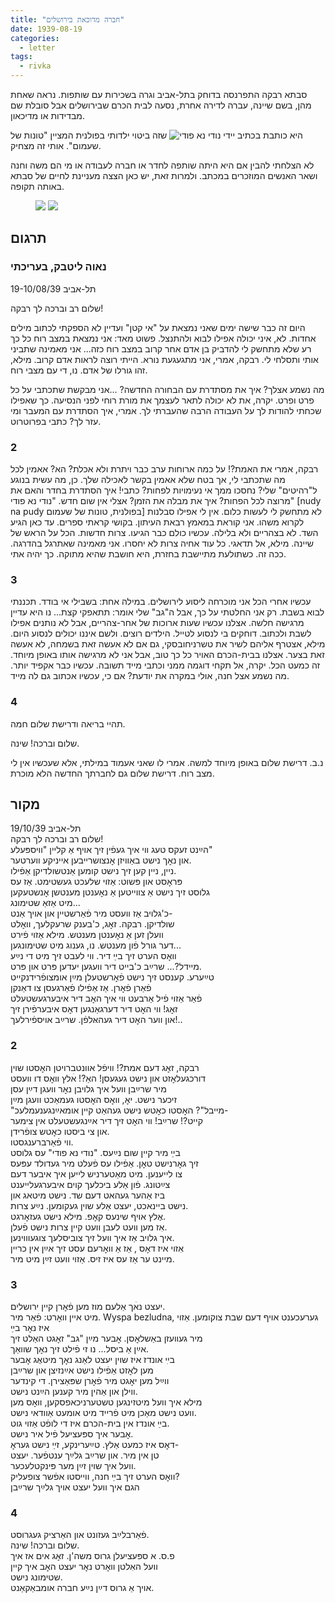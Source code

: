 ```yaml
---
title: "חברה מדוכאת בירושלים"
date: 1939-08-19
categories:
  - letter
tags:
  - rivka
---
```


סבתא רבקה התפרנסה בדוחק בתל-אביב וגרה בשכירות עם שותפות.
נראה שאחת מהן, בשם שיינה, עברה לדירה אחרת, נסעה לבית הכרם שבירושלים
אבל סובלת שם מבדידות או מדיכאון.

היא כותבת בכתיב יידי
![נודי נא פודי](/pupko-papers/assets/images/1939-08-19-nudy-na-pudy.jpg)
שזה ביטוי ילדותי בפולנית
המציין "טונות של שעמום". אותי זה מצחיק.

לא הצלחתי להבין אם היא היתה שותפה לחדר
או חברה לעבודה
או מי הם משה וחנה ושאר האנשים המוזכרים במכתב.
ולמרות זאת, יש כאן הצצה מעניינת לחיים של סבתא באותה תקופה.


<figure class="half">
    <a  href="/pupko-papers/assets/images/1939-08-19-depressed-in-jerusalem-1.jpg">
    <img src="/pupko-papers/assets/images/1939-08-19-depressed-in-jerusalem-1.jpg"></a>
    <a  href="/pupko-papers/assets/images/1939-08-19-depressed-in-jerusalem-2.jpg">
    <img src="/pupko-papers/assets/images/1939-08-19-depressed-in-jerusalem-2.jpg"></a>
</figure>

## תרגום
### נאוה ליטבק, בעריכתי

תל-אביב 19-10/08/39

שלום רב וברכה לך רבקה!

היום זה כבר שישה ימים שאני נמצאת על "אי קטן" ועדיין לא הספקתי לכתוב מילים אחדות. לא, איני
יכולה אפילו לבוא ולהתנצל. פשוט מאד: אני נמצאת במצב רוח כל כך רע שלא מתחשק לי להדביק
בן אדם אחר קרוב במצב רוח כזה... אני מאמינה שתביני אותי ותסלחי לי.
רבקה, אמרי, אני מתגעגעת נורא. הייתי רוצה לראות אדם קרוב. מילא, זהו גורלו של אדם.
נו, די עם מצבי רוח.

מה נשמע אצלך? איך את מסתדרת עם הבחורה החדשה? ...אני מבקשת שתכתבי על כל פרט
ופרט.
יקרה, את לא יכולה לתאר לעצמך את מורת רוחי לפני הנסיעה. כך שאפילו שכחתי להודות לך על
העבודה  הרבה שהעברתי לך.
אמרי, איך הסתדרת עם המעבר ומי עזר לך? כתבי בפרוטרוט.

### 2

רבקה, אמרי את האמת?! על כמה ארוחות ערב כבר ויתרת ולא אכלת? הא?
אאמין לכל מה שתכתבי לי, אך בטח שלא אאמין בקשר לאכילה שלך.
כן, מה עשית בנוגע ל"רהיטים" שלי? נחסכו ממך אי נעימויות לפחות?
כתבי! איך הסתדרת בחדר והאם את מרוצה לכל הפחות? איך את מבלה את הזמן?
אצלי אין שום חדש. "נודי נא פודי" [nudy na pudy בפולנית, טונות של שעמום] לא מתחשק לי לעשות כלום. אין לי אפילו סבלנות לקרוא משהו.  אני
קוראת במאמץ רבאת העיתון. בקושי קראתי ספרים.
עד כאן הגיע השד. לא בצהריים ולא בלילה. עכשיו כולם כבר הגיעו. צרות חדשות.
הכל על הראש של שיינה. מילא, אל תדאגי. כל עוד אחיה צרות לא יחסרו. אני מאמינה שאתרגל
בהדרגה. ככה זה. כשתולעת מתיישבת בחזרת, היא חושבת שהיא מתוקה. כך יהיה אתי.

### 3
עכשיו אחרי הכל אני מוכרחה ליסוע לירושלים. במילה אחת: בשבילי אי בודד.
תכננתי לבוא בשבת. רק אני החלטתי על כך, אבל ה"גב" שלי אומר: תתאפקי קצת... נו היא עדיין
מרגישה  חלשה.
אצלנו עכשיו שעות ארוכות של אחר-צהריים, אבל לא נותנים אפילו לשבת ולכתוב. דוחקים בי לנסוע
לטייל. הילדים רוצים. ולשם איננו יכולים לנסוע היום.
מילא, אצטרף אליהם לשיר את טשרניחובסקי, גם אם לא אעשה זאת בשמחה, לא אעשה זאת
בצער.
אצלנו בבית-הכרם האויר כל כך טוב, אבל אני לא מרגישה אותו באופן מיוחד.
זה כמעט הכל. יקרה, אל תקחי דוגמה ממני וכתבי מייד תשובה. עכשיו כבר אקפיד יותר.
מה נשמע אצל חנה, אולי במקרה את יודעת?
אם כי,  עכשיו אכתוב גם לה מייד.

### 4

תהיי בריאה ודרישת שלום חמה.

שלום וברכה! שינה.

נ.ב. דרישת שלום באופן מיוחד למשה. אמרי לו שאני אעמוד במילתי, אלא שעכשיו אין לי מצב רוח.
דרישת שלום גם לחברתך החדשה הלא מוכרת.


## מקור

תל-אביב 19/10/39  
שלום רב וברכה לך רבקה!  
הײַנט זעקס טעג ווי איך געפֿין זיך אויף אַ קליין "וויספּעלע"  
און נאׇך נישט באַוויזן אׇנצושרייבען אייניקע ווערטער.  
ניין, ניין קען זיך נישט קומען אַנטשולדיקן אַפֿילו.  
פּראׇסט און פּשוט: אַזוי שלעכט געשטימט. אַז עס  
גלוסט זיך נישט אַ צווייטען אַ נאׇענטן מענטשן אׇנשטעקען  
מיט אַזאַ שטימונג...  
כ'גלויב אַז וועסט מיר פֿאַרשטיין און אויך אַנט-  
שולדיקן.  רבקה. זאׇג, כ'בענק שרעקלעך, וואׇלט  
וועלן זען אַ נאׇענטן מענטש. מילא אַזוי פֿירט  
דער גורל פֿון מענטש. נו, גענוג מיט שטימונגען...  
וואׇס הערט זיך בײַ דיר. ווי לעבט זיך מיט די נײַע  
מיידל?... שרײַב כ'בייט דיר וועגען יעדען פּרט און פּרט.  
טײַערע. קענסט זיך נישט פֿאׇרשטעלן מײַן אומצופֿרידנקייט  
פֿאַרן פֿאׇרן. אַז אַפֿילו פֿאַרגעסן צו דאַנקן  
פֿאַר אַזוי פֿיל אַרבעט ווי איך האׇב דיר איבערגעשטעלט  
זאׇג! ווי האׇט דיר דערגאַנגען דאׇס איבערפֿירן זיך  
און ווער האׇט דיר געהאּלפֿן. שרײַב אויספֿירלעך!..  

### 2

רבקה, זאׇג דעם אמת?! וויפֿל אוונטברויטן האׇסטו שוין  
דורכגעלאׇזט און נישט געגעסן! האַ?! אׄלץ וואׇס דו וועסט  
מיר שרײַבן וועל איך גלויבן נאׇר וועגן דײַן עסן  
זיכער נישט. יאׇ, וואׇס האׇסטו געמאַכט וועגן מײַן  
"מייבל"? האׇסטו כאׇטש נישט געהאַט קיין אומאײַנגענעמלעכ-  
קייט?!  שרײַב! ווי האׇט זיך דיר אײַנגעשטעלט אין צימער  
און צי ביסטו כאׇטש צופֿרידן.  
ווי פֿאַרברענגסטו.  
בײַ מיר קיין שום נײַעס. "נודי נא פודי" עס גלוסט   
זיך גאׇרנישט טאׇן. אַפֿילו עס פֿעלט מיר געדולד עפּעס  
צו לייענען. מיט מאַטערניש לייען איך איבער דעם  
צײַטונג. פֿון אַלע ביכלעך קוים איבערגעלייענט  
ביז אַהער געהאט דעם שד. נישט מיטאג און  
נישט ביינאכט, יעצט אַלע שוין געקומען. נײַע צרות.  
אֶלץ אויף שינעס קאׇפ. מילא נישט געזאׇרגט.  
אִז מען וועט לעבן וועט קיין צרות נישט פֿעלן.  
איך גלויב אַז איך וועל זיך צוביסלעך צוגעוווינען.  
אִזוי איז דאׇס , אַז אַ וואׇרעם עסט זיך אײַן אין כריין  
מיינט ער אַז עס איז זיס. אַזוי וועט זײַן מיט מיר.  

### 3

יעצט נאׄך אַלעם מוז מען פֿאׇרן קיין ירושלים.  
מיט איין וואׇרט: פֿאַר מיר. Wyspa bezludna, גערעכענט אויף דעם שבת צוקומען. אַזוי איז נאׇר בײַ  
מיר געוועזן באַשלאׇסן. אׇבער מײַן "גב" זאׇגט האַלט זיך  
אײַן אַ ביסל... נו זי פֿילט זיך נאׇך שוואַך.  
בײִ אונדז איז שוין יעצט לאַנג נאׇך מיטאֻג אׇבער  
מען לאׇזט אַפֿילו נישט אײַנזיצן און שרײַבן  
ווײַל מען יאׇגט מיר פֿאׇרן שפּאַצירן. די קינדער  
ווילן און אַהין מיר קענען הײַנט נישט.  
מילא איך וועל מיטזינגען טשטערניכאפסקען, וואׇס מען  
וועט נישט מאַכן מיט פֿרייד מיט אומעט אַוודאי נישט.  
בײַ אונדז אין בית-הכרם איז די לופֿט אַזוי גוט.  
אׇבער איך ספּעציעל פֿיל איר נישט.  
דאׇס איז כמעט אַלץ. טײַערינקע, זײַ נישט געראׇ-  
טן אין מיר. און שרײַב גלײַך ענטפֿער. יעצט  
וועל איך שוין זײַן מער פּינקטלעכער.  
וואׇס הערט זיך בײַ חנה, ווייסטו אפֿשר צופעליק?  
הגם איך וועל יעצט אויך גלײַך שרײַבן  

### 4

פֿאַרבלײַב געזונט און האַרציק געגרוסט.  
                                    שלום וברכה! שינה.  
פ.ס. א ספּעציעלן גרוס משה'ן. זאׇג אים אז איך  
וועל האִלטן וואׇרט נאׇר יעצט האׇב איך קיין  
שטימונג נישט.  
אויך אַ גרוס דײַן נײַע חברה אומבאַקאַנט.  
